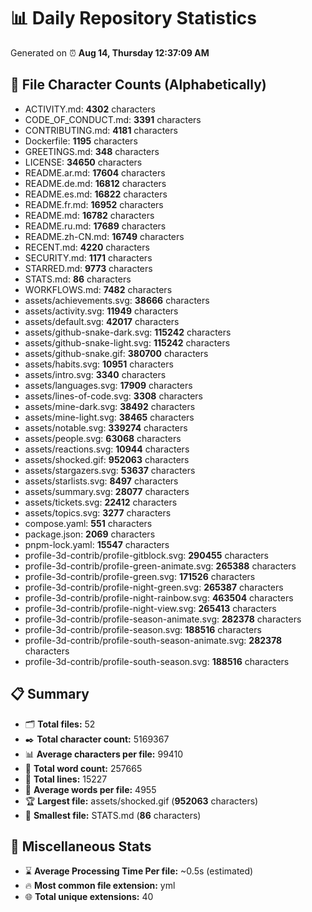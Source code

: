 # 📊 Daily Repository Statistics
Generated on ⏰ **Aug 14, Thursday 12:37:09 AM**

## 📂 File Character Counts (Alphabetically)
- ACTIVITY.md: **4302** characters
- CODE_OF_CONDUCT.md: **3391** characters
- CONTRIBUTING.md: **4181** characters
- Dockerfile: **1195** characters
- GREETINGS.md: **348** characters
- LICENSE: **34650** characters
- README.ar.md: **17604** characters
- README.de.md: **16812** characters
- README.es.md: **16822** characters
- README.fr.md: **16952** characters
- README.md: **16782** characters
- README.ru.md: **17689** characters
- README.zh-CN.md: **16749** characters
- RECENT.md: **4220** characters
- SECURITY.md: **1171** characters
- STARRED.md: **9773** characters
- STATS.md: **86** characters
- WORKFLOWS.md: **7482** characters
- assets/achievements.svg: **38666** characters
- assets/activity.svg: **11949** characters
- assets/default.svg: **42017** characters
- assets/github-snake-dark.svg: **115242** characters
- assets/github-snake-light.svg: **115242** characters
- assets/github-snake.gif: **380700** characters
- assets/habits.svg: **10951** characters
- assets/intro.svg: **3340** characters
- assets/languages.svg: **17909** characters
- assets/lines-of-code.svg: **3308** characters
- assets/mine-dark.svg: **38492** characters
- assets/mine-light.svg: **38465** characters
- assets/notable.svg: **339274** characters
- assets/people.svg: **63068** characters
- assets/reactions.svg: **10944** characters
- assets/shocked.gif: **952063** characters
- assets/stargazers.svg: **53637** characters
- assets/starlists.svg: **8497** characters
- assets/summary.svg: **28077** characters
- assets/tickets.svg: **22412** characters
- assets/topics.svg: **3277** characters
- compose.yaml: **551** characters
- package.json: **2069** characters
- pnpm-lock.yaml: **15547** characters
- profile-3d-contrib/profile-gitblock.svg: **290455** characters
- profile-3d-contrib/profile-green-animate.svg: **265388** characters
- profile-3d-contrib/profile-green.svg: **171526** characters
- profile-3d-contrib/profile-night-green.svg: **265387** characters
- profile-3d-contrib/profile-night-rainbow.svg: **463504** characters
- profile-3d-contrib/profile-night-view.svg: **265413** characters
- profile-3d-contrib/profile-season-animate.svg: **282378** characters
- profile-3d-contrib/profile-season.svg: **188516** characters
- profile-3d-contrib/profile-south-season-animate.svg: **282378** characters
- profile-3d-contrib/profile-south-season.svg: **188516** characters

## 📋 Summary
- 🗂️ **Total files:** 52
- ✒️ **Total character count:** 5169367
- 📊 **Average characters per file:** 99410
- 📝 **Total word count:** 257665
- 🧾 **Total lines:** 15227
- 📐 **Average words per file:** 4955
- 🏆 **Largest file:** assets/shocked.gif (**952063** characters)
- 🥉 **Smallest file:** STATS.md (**86** characters)

## 🌟 Miscellaneous Stats
- ⌛ **Average Processing Time Per file:** ~0.5s (estimated)
- 🔥 **Most common file extension:** yml
- 🌐 **Total unique extensions:** 40

